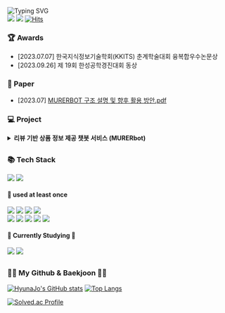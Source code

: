 ![Typing SVG](https://readme-typing-svg.herokuapp.com?font=Indie+Flower&color=000000&size=30&center=true&lines=Hello+World+!&nbsp;+I'm+HyunA+˙ᵕ˙+&nbsp;)
<br>
<a href="https://monicajo074.tistory.com/"><img src="https://img.shields.io/badge/Tistory-000000?style=flat&logo=Tistory&logoColor=white"/></a> 
<a href="mailto:monicajo074@gmail.com"><img src="https://img.shields.io/badge/Gmail-d14836?style=flat&logo=Gmail&logoColor=white&link=monicajo074@gmail.com"/></a>
[![Hits](https://hits.seeyoufarm.com/api/count/incr/badge.svg?url=https%3A%2F%2Fgithub.com%2FHyunaJo&count_bg=%238DB8DD&title_bg=%23555555&icon=&icon_color=%23E7E7E7&title=hits&edge_flat=false)](https://hits.seeyoufarm.com)
<br>

### 🏆 Awards
- [2023.07.07] 한국지식정보기술학회(KKITS) 춘계학술대회 융복합우수논문상
- [2023.09.26] 제 19회 한성공학경진대회 동상

### 📝 Paper
- [2023.07] [MURERBOT 구조 설명 및 향후 활용 방안.pdf](https://github.com/HyunaJo/HyunaJo/files/12987805/MURERBOT.pdf)

### 💻 Project
<details>
  <summary><b>리뷰 기반 상품 정보 제공 챗봇 서비스 (MURERbot)</b></summary>
    <a href="https://github.com/HyunaJo/MURERbot/tree/main"><img src="https://github.com/HyunaJo/HyunaJo/assets/69022662/6ef9b114-6377-452b-a3ad-05a1ad9e7e1b" alt="MURERbot" width=500 height=300/></a><br>
  
  - <b>MURERbot은 사용자에게 대화형 인터페이스를 통해 상품 정보, 상품 리뷰 요약, 리뷰 기반의 상품 추천 서비스를 제공합니다.</b>
  - 개발 기간 : 2023.01 ~ 2023.09
  - <b>핵심 기술</b>
    - SBERT와 Cosine-Similarity를 이용한 사용자 시나리오 판단
    - 실시간 크롤링과 FastText를 통한 상품 정보 제공
    - TextRank를 이용한 리뷰 요약본 제공
    - GRU를 이용한 리뷰 주제 판단
    - BERT for Sequence Classification을 이용한 리뷰 감성 분류
    - Cosine-Similarity를 이용한 상품 추천
  - <b>담당 기술</b>
    - BACKEND
      - Flask 기반 Backend 서버 개발
      - DB 설계 및 구축
      - 실시간 크롤링과 FastText를 통한 상품 정보 제공 기능 구현
      - TextRank를 이용한 리뷰 요약본 제공 기능 구현
    - 모델 학습
      - 리뷰 감성을 긍정/부정/중립 중 하나로 분류하는 BERT for Sequence Classification 모델 학습
</details>

##

### 📚 Tech Stack
<img src="https://img.shields.io/badge/Java-007396?style=flat&logo=Java&logoColor=white"> <img src="https://img.shields.io/badge/Python-3776AB?style=flat&logo=Python&logoColor=white">

#### 🌲 used at least once
<img src="https://img.shields.io/badge/HTML5-E34F26?style=flat&logo=HTML5&logoColor=white"> <img src="https://img.shields.io/badge/CSS3-1572B6?style=flat&logo=CSS3&logoColor=white"> <img src="https://img.shields.io/badge/JavaScript-F7DF1E?style=flat&logo=JavaScript&logoColor=white"> <img src="https://img.shields.io/badge/React-61DAFB?style=flat&logo=React&logoColor=white"> <br> 
<img src="https://img.shields.io/badge/Swift-F05138?style=flat&logo=Swift&logoColor=white"> <img src="https://img.shields.io/badge/Kotlin-7F52FF?style=flat&logo=Kotlin&logoColor=white"> <img src="https://img.shields.io/badge/Firebase-FFCA28?style=flat&logo=Firebase&logoColor=white">
<img src="https://img.shields.io/badge/C-A8B9CC?style=flat&logo=C&logoColor=white"> <img src="https://img.shields.io/badge/Flask-000000?style=flat&logo=Flask&logoColor=white">

#### 📖 Currently Studying 📖
<img src="https://img.shields.io/badge/Spring-6DB33F?style=flat&logo=Spring&logoColor=white"> <img src="https://img.shields.io/badge/MySQL-4479A1?style=flat&logo=MySQL&logoColor=white">

##


### 👩‍💻 My Github & Baekjoon 👩‍💻
[![HyunaJo's GitHub stats](https://github-readme-stats.vercel.app/api?username=HyunaJo&hide_title=true&show_icons=true&include_all_commits=true&disable_animations=true&theme=vue)](https://github.com/anuraghazra/github-readme-stats)
[![Top Langs](https://github-readme-stats.vercel.app/api/top-langs/?username=HyunaJo&layout=compact)](https://github.com/HyunaJo/github-readme-stats)

[![Solved.ac Profile](http://mazassumnida.wtf/api/generate_badge?boj=monicajo0)](https://solved.ac/monicajo0)<br/>
